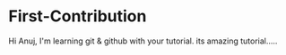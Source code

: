 # First-Contribution
Hi Anuj,
I'm learning git & github with your tutorial. its amazing tutorial.....
